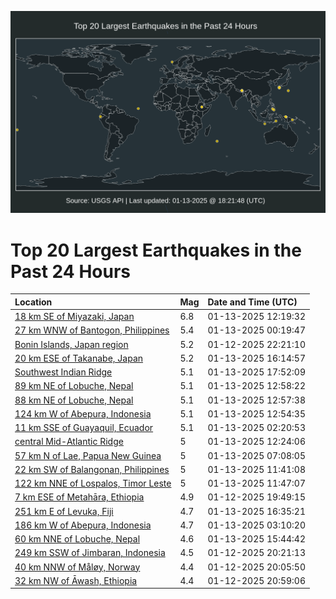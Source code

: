 ![Map](./map.png)

# Top 20 Largest Earthquakes in the Past 24 Hours

| Location | Mag | Date and Time (UTC) |
|:---|:---|:---|
| [18 km SE of Miyazaki, Japan](https://earthquake.usgs.gov/earthquakes/eventpage/us6000pjny) | 6.8 | 01-13-2025 12:19:32 |
| [27 km WNW of Bantogon, Philippines](https://earthquake.usgs.gov/earthquakes/eventpage/us6000pjlq) | 5.4 | 01-13-2025 00:19:47 |
| [Bonin Islands, Japan region](https://earthquake.usgs.gov/earthquakes/eventpage/us6000pjlb) | 5.2 | 01-12-2025 22:21:10 |
| [20 km ESE of Takanabe, Japan](https://earthquake.usgs.gov/earthquakes/eventpage/us6000pjqa) | 5.2 | 01-13-2025 16:14:57 |
| [Southwest Indian Ridge](https://earthquake.usgs.gov/earthquakes/eventpage/us6000pjqv) | 5.1 | 01-13-2025 17:52:09 |
| [89 km NE of Lobuche, Nepal](https://earthquake.usgs.gov/earthquakes/eventpage/us6000pjpb) | 5.1 | 01-13-2025 12:58:22 |
| [88 km NE of Lobuche, Nepal](https://earthquake.usgs.gov/earthquakes/eventpage/us6000pjp9) | 5.1 | 01-13-2025 12:57:38 |
| [124 km W of Abepura, Indonesia](https://earthquake.usgs.gov/earthquakes/eventpage/us6000pjp8) | 5.1 | 01-13-2025 12:54:35 |
| [11 km SSE of Guayaquil, Ecuador](https://earthquake.usgs.gov/earthquakes/eventpage/us6000pjm2) | 5.1 | 01-13-2025 02:20:53 |
| [central Mid-Atlantic Ridge](https://earthquake.usgs.gov/earthquakes/eventpage/us6000pjp4) | 5 | 01-13-2025 12:24:06 |
| [57 km N of Lae, Papua New Guinea](https://earthquake.usgs.gov/earthquakes/eventpage/us6000pjn2) | 5 | 01-13-2025 07:08:05 |
| [22 km SW of Balangonan, Philippines](https://earthquake.usgs.gov/earthquakes/eventpage/us6000pjnv) | 5 | 01-13-2025 11:41:08 |
| [122 km NNE of Lospalos, Timor Leste](https://earthquake.usgs.gov/earthquakes/eventpage/us6000pjnw) | 5 | 01-13-2025 11:47:07 |
| [7 km ESE of Metahāra, Ethiopia](https://earthquake.usgs.gov/earthquakes/eventpage/us6000pjkx) | 4.9 | 01-12-2025 19:49:15 |
| [251 km E of Levuka, Fiji](https://earthquake.usgs.gov/earthquakes/eventpage/us6000pjqd) | 4.7 | 01-13-2025 16:35:21 |
| [186 km W of Abepura, Indonesia](https://earthquake.usgs.gov/earthquakes/eventpage/us6000pjmh) | 4.7 | 01-13-2025 03:10:20 |
| [60 km NNE of Lobuche, Nepal](https://earthquake.usgs.gov/earthquakes/eventpage/us6000pjq9) | 4.6 | 01-13-2025 15:44:42 |
| [249 km SSW of Jimbaran, Indonesia](https://earthquake.usgs.gov/earthquakes/eventpage/us6000pjl0) | 4.5 | 01-12-2025 20:21:13 |
| [40 km NNW of Måløy, Norway](https://earthquake.usgs.gov/earthquakes/eventpage/us6000pjkz) | 4.4 | 01-12-2025 20:05:50 |
| [32 km NW of Āwash, Ethiopia](https://earthquake.usgs.gov/earthquakes/eventpage/us6000pjl6) | 4.4 | 01-12-2025 20:59:06 |
